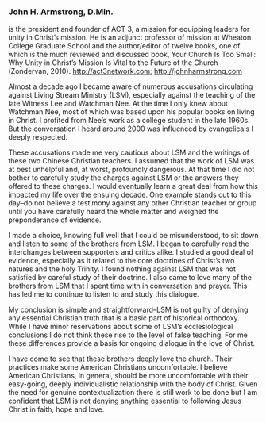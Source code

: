### John H. Armstrong, D.Min.
is the president and founder of ACT 3, a mission for equipping leaders for unity in Christ’s mission. He is an adjunct professor of mission at Wheaton College Graduate School and the author/editor of twelve books, one of which is the much reviewed and discussed book, Your Church Is Too Small: Why Unity in Christ’s Mission Is Vital to the Future of the Church (Zondervan, 2010). <http://act3network.com>; <http://johnharmstrong.com>

Almost a decade ago I became aware of numerous accusations circulating against Living Stream Ministry (LSM), especially against the teaching of the late Witness Lee and Watchman Nee. At the time I only knew about Watchman Nee, most of which was based upon his popular books on living in Christ. I profited from Nee’s work as a college student in the late 1960s. But the conversation I heard around 2000 was influenced by evangelicals I deeply respected.

These accusations made me very cautious about LSM and the writings of these two Chinese Christian teachers. I assumed that the work of LSM was at best unhelpful and, at worst, profoundly dangerous. At that time I did not bother to carefully study the charges against LSM or the answers they offered to these charges. I would eventually learn a great deal from how this impacted my life over the ensuing decade. One example stands out to this day–do not believe a testimony against any other Christian teacher or group until you have carefully heard the whole matter and weighed the preponderance of evidence.

I made a choice, knowing full well that I could be misunderstood, to sit down and listen to some of the brothers from LSM. I began to carefully read the interchanges between supporters and critics alike. I studied a good deal of evidence, especially as it related to the core doctrines of Christ’s two natures and the holy Trinity. I found nothing against LSM that was not satisfied by careful study of their doctrine. I also came to love many of the brothers from LSM that I spent time with in conversation and prayer. This has led me to continue to listen to and study this dialogue.

My conclusion is simple and straightforward–LSM is not guilty of denying any essential Christian truth that is a basic part of historical orthodoxy. While I have minor reservations about some of LSM’s ecclesiological conclusions I do not think these rise to the level of false teaching. For me these differences provide a basis for ongoing dialogue in the love of Christ.

I have come to see that these brothers deeply love the church. Their practices make some American Christians uncomfortable. I believe American Christians, in general, should be more uncomfortable with their easy-going, deeply individualistic relationship with the body of Christ. Given the need for genuine contextualization there is still work to be done but I am confident that LSM is not denying anything essential to following Jesus Christ in faith, hope and love.